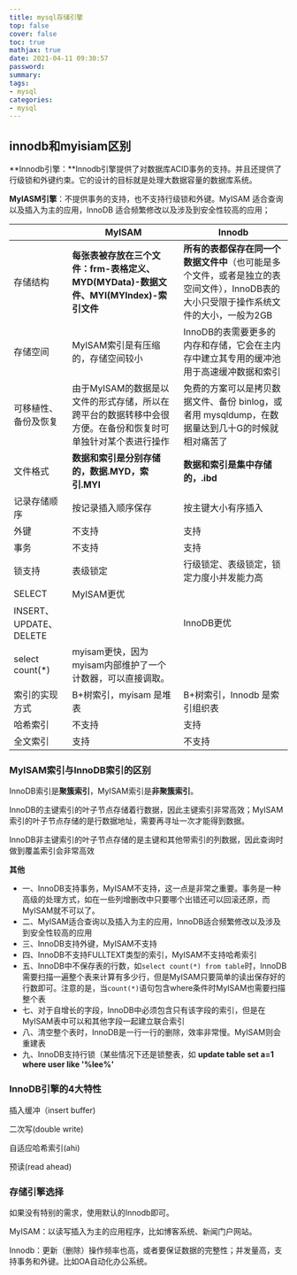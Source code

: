 ```yaml
---
title: mysql存储引擎
top: false
cover: false
toc: true
mathjax: true
date: 2021-04-11 09:30:57
password:
summary:
tags:
- mysql
categories:
- mysql
---
```


## innodb和myisiam区别

**Innodb引擎：**Innodb引擎提供了对数据库ACID事务的支持。并且还提供了行级锁和外键约束。它的设计的目标就是处理大数据容量的数据库系统。

**MyIASM引擎**：不提供事务的支持，也不支持行级锁和外键。MyISAM 适合查询以及插入为主的应用，InnoDB 适合频繁修改以及涉及到安全性较高的应用；

|                        | **MyISAM**                                                   | **Innodb**                                                   |
| ---------------------- | ------------------------------------------------------------ | ------------------------------------------------------------ |
| 存储结构               | **每张表被存放在三个文件：frm-表格定义、MYD(MYData)-数据文件、MYI(MYIndex)-索引文件** | **所有的表都保存在同一个数据文件中**（也可能是多个文件，或者是独立的表空间文件），InnoDB表的大小只受限于操作系统文件的大小，一般为2GB |
| 存储空间               | MyISAM索引是有压缩的，存储空间较小                           | InnoDB的表需要更多的内存和存储，它会在主内存中建立其专用的缓冲池用于高速缓冲数据和索引 |
| 可移植性、备份及恢复   | 由于MyISAM的数据是以文件的形式存储，所以在跨平台的数据转移中会很方便。在备份和恢复时可单独针对某个表进行操作 | 免费的方案可以是拷贝数据文件、备份 binlog，或者用 mysqldump，在数据量达到几十G的时候就相对痛苦了 |
| 文件格式               | **数据和索引是分别存储的，数据.MYD，索引.MYI**               | **数据和索引是集中存储的，.ibd**                             |
| 记录存储顺序           | 按记录插入顺序保存                                           | 按主键大小有序插入                                           |
| 外键                   | 不支持                                                       | 支持                                                         |
| 事务                   | 不支持                                                       | 支持                                                         |
| 锁支持                 | 表级锁定                                                     | 行级锁定、表级锁定，锁定力度小并发能力高                     |
| SELECT                 | MyISAM更优                                                   |                                                              |
| INSERT、UPDATE、DELETE |                                                              | InnoDB更优                                                   |
| select count(*)        | myisam更快，因为myisam内部维护了一个计数器，可以直接调取。   |                                                              |
| 索引的实现方式         | B+树索引，myisam 是堆表                                      | B+树索引，Innodb 是索引组织表                                |
| 哈希索引               | 不支持                                                       | 支持                                                         |
| 全文索引               | 支持                                                         | 不支持                                                       |

### MyISAM索引与InnoDB索引的区别

InnoDB索引是**聚簇索引**，MyISAM索引是**非聚簇索引**。

InnoDB的主键索引的叶子节点存储着行数据，因此主键索引非常高效；MyISAM索引的叶子节点存储的是行数据地址，需要再寻址一次才能得到数据。

InnoDB非主键索引的叶子节点存储的是主键和其他带索引的列数据，因此查询时做到覆盖索引会非常高效

**其他**

- 一、InnoDB支持事务，MyISAM不支持，这一点是非常之重要。事务是一种高级的处理方式，如在一些列增删改中只要哪个出错还可以回滚还原，而MyISAM就不可以了。
- 二、MyISAM适合查询以及插入为主的应用，InnoDB适合频繁修改以及涉及到安全性较高的应用
- 三、InnoDB支持外键，MyISAM不支持
- 四、InnoDB不支持FULLTEXT类型的索引，MyISAM不支持哈希索引
- 五、InnoDB中不保存表的行数，如`select count(*) from table`时，InnoDB需要扫描一遍整个表来计算有多少行，但是MyISAM只要简单的读出保存好的行数即可。注意的是，当`count(*)`语句包含where条件时MyISAM也需要扫描整个表
- 七、对于自增长的字段，InnoDB中必须包含只有该字段的索引，但是在MyISAM表中可以和其他字段一起建立联合索引
- 八、清空整个表时，InnoDB是一行一行的删除，效率非常慢。MyISAM则会重建表
- 九、InnoDB支持行锁（某些情况下还是锁整表，如 **update table set a=1 where user like '%lee%'**

### InnoDB引擎的4大特性

插入缓冲（insert buffer)

二次写(double write)

自适应哈希索引(ahi)

预读(read ahead)

### 存储引擎选择

如果没有特别的需求，使用默认的Innodb即可。

MyISAM：以读写插入为主的应用程序，比如博客系统、新闻门户网站。

Innodb：更新（删除）操作频率也高，或者要保证数据的完整性；并发量高，支持事务和外键。比如OA自动化办公系统。